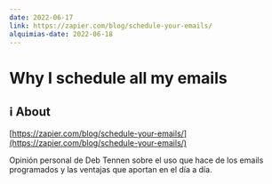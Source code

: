 ```yaml
---
date: 2022-06-17
link: https://zapier.com/blog/schedule-your-emails/
alquimias-date: 2022-06-18
---
```


# Why I schedule all my emails

## ℹ️ About

[https://zapier.com/blog/schedule-your-emails/](https://zapier.com/blog/schedule-your-emails/)

Opinión personal de Deb Tennen sobre el uso que hace de los emails programados y las ventajas que aportan en el día a día.



